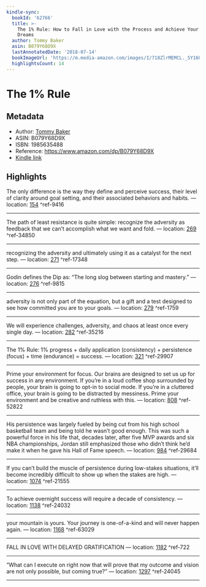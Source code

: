 ```yaml
---
kindle-sync:
  bookId: '62766'
  title: >-
    The 1% Rule: How to Fall in Love with the Process and Achieve Your Wildest
    Dreams
  author: Tommy Baker
  asin: B079Y68D9X
  lastAnnotatedDate: '2018-07-14'
  bookImageUrl: 'https://m.media-amazon.com/images/I/718ZlrMEMCL._SY160.jpg'
  highlightsCount: 14
---
```

# The 1% Rule
## Metadata
* Author: [Tommy Baker](https://www.amazon.com/Tommy-Baker/e/B06XDQHH9C/ref=dp_byline_cont_ebooks_1)
* ASIN: B079Y68D9X
* ISBN: 1985635488
* Reference: https://www.amazon.com/dp/B079Y68D9X
* [Kindle link](kindle://book?action=open&asin=B079Y68D9X)

## Highlights
The only difference is the way they define and perceive success, their level of clarity around goal setting, and their associated behaviors and habits. — location: [154](kindle://book?action=open&asin=B079Y68D9X&location=154) ^ref-9416

---
The path of least resistance is quite simple: recognize the adversity as feedback that we can’t accomplish what we want and fold. — location: [269](kindle://book?action=open&asin=B079Y68D9X&location=269) ^ref-34850

---
recognizing the adversity and ultimately using it as a catalyst for the next step. — location: [271](kindle://book?action=open&asin=B079Y68D9X&location=271) ^ref-17348

---
Godin defines the Dip as: “The long slog between starting and mastery.” — location: [276](kindle://book?action=open&asin=B079Y68D9X&location=276) ^ref-9815

---
adversity is not only part of the equation, but a gift and a test designed to see how committed you are to your goals. — location: [279](kindle://book?action=open&asin=B079Y68D9X&location=279) ^ref-1759

---
We will experience challenges, adversity, and chaos at least once every single day. — location: [282](kindle://book?action=open&asin=B079Y68D9X&location=282) ^ref-35216

---
The 1% Rule: 1% progress + daily application (consistency) + persistence (focus) + time (endurance) = success. — location: [321](kindle://book?action=open&asin=B079Y68D9X&location=321) ^ref-29907

---
Prime your environment for focus. Our brains are designed to set us up for success in any environment. If you’re in a loud coffee shop surrounded by people, your brain is going to opt-in to social mode. If you’re in a cluttered office, your brain is going to be distracted by messiness. Prime your environment and be creative and ruthless with this. — location: [808](kindle://book?action=open&asin=B079Y68D9X&location=808) ^ref-52822

---
His persistence was largely fueled by being cut from his high school basketball team and being told he wasn’t good enough. This was such a powerful force in his life that, decades later, after five MVP awards and six NBA championships, Jordan still emphasized those who didn’t think he’d make it when he gave his Hall of Fame speech. — location: [984](kindle://book?action=open&asin=B079Y68D9X&location=984) ^ref-29684

---
If you can’t build the muscle of persistence during low-stakes situations, it’ll become incredibly difficult to show up when the stakes are high. — location: [1074](kindle://book?action=open&asin=B079Y68D9X&location=1074) ^ref-21555

---
To achieve overnight success will require a decade of consistency. — location: [1138](kindle://book?action=open&asin=B079Y68D9X&location=1138) ^ref-24032

---
your mountain is yours. Your journey is one-of-a-kind and will never happen again. — location: [1168](kindle://book?action=open&asin=B079Y68D9X&location=1168) ^ref-63029

---
FALL IN LOVE WITH DELAYED GRATIFICATION — location: [1182](kindle://book?action=open&asin=B079Y68D9X&location=1182) ^ref-722

---
“What can I execute on right now that will prove that my outcome and vision are not only possible, but coming true?” — location: [1297](kindle://book?action=open&asin=B079Y68D9X&location=1297) ^ref-24045

---
